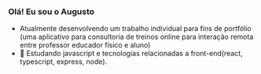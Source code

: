 ### Olá! Eu sou o Augusto

- Atualmente desenvolvendo um trabalho individual para fins de portfólio (uma aplicativo para consultoria de treinos online para interação remota entre professor educador físico e aluno)
- 🌱 Estudando javascript e tecnologias relacionadas a front-end(react, typescript, express, node).
